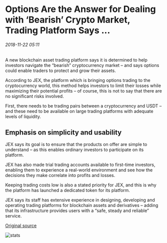 # Options Are the Answer for Dealing with ‘Bearish’ Crypto Market, Trading Platform Says ...

###### 2018-11-22 05:11

A new blockchain asset trading platform says it is determined to help investors navigate the “bearish” cryptocurrency market – and says options could enable traders to protect and grow their assets.

According to JEX, the platform which is bringing options trading to the cryptocurrency world, this method helps investors to limit their losses while maximizing their potential profits – of course, this is not to say that there are no significant risks involved.

First, there needs to be trading pairs between a cryptocurrency and USDT – and these need to be available on large trading platforms with adequate levels of liquidity.

## Emphasis on simplicity and usability

JEX says its goal is to ensure that the products on offer are simple to understand – as this enables ordinary investors to participate on its platform.

JEX has also made trial trading accounts available to first-time investors, enabling them to experience a real-world environment and see how the decisions they make correlate into profits and losses.

Keeping trading costs low is also a stated priority for JEX, and this is why the platform has launched a dedicated token for its platform.

JEX says its staff has extensive experience in designing, developing and operating trading platforms for blockchain assets and derivatives – adding that its infrastructure provides users with a “safe, steady and reliable” service.

[Original source](https://cointelegraph.com/news/options-are-the-answer-for-dealing-with-bearish-crypto-market-trading-platform-says)

![stats](https://c.statcounter.com/11760860/0/a89fa40b/1/ "stats")